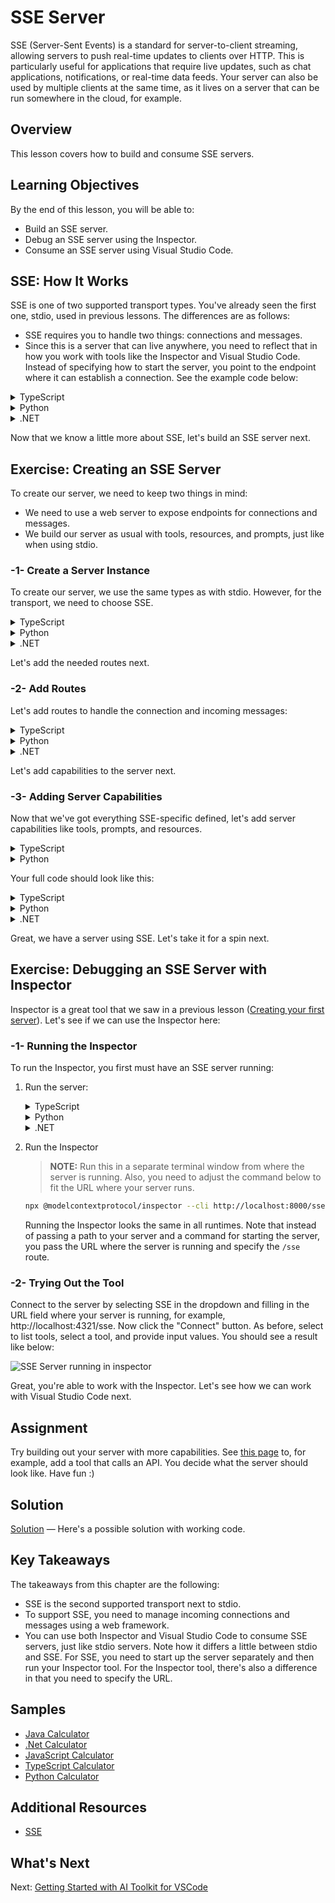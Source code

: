 # SSE Server

SSE (Server-Sent Events) is a standard for server-to-client streaming, allowing servers to push real-time updates to clients over HTTP. This is particularly useful for applications that require live updates, such as chat applications, notifications, or real-time data feeds. Your server can also be used by multiple clients at the same time, as it lives on a server that can be run somewhere in the cloud, for example.

## Overview

This lesson covers how to build and consume SSE servers.

## Learning Objectives

By the end of this lesson, you will be able to:

- Build an SSE server.
- Debug an SSE server using the Inspector.
- Consume an SSE server using Visual Studio Code.

## SSE: How It Works

SSE is one of two supported transport types. You've already seen the first one, stdio, used in previous lessons. The differences are as follows:

- SSE requires you to handle two things: connections and messages.
- Since this is a server that can live anywhere, you need to reflect that in how you work with tools like the Inspector and Visual Studio Code. Instead of specifying how to start the server, you point to the endpoint where it can establish a connection. See the example code below:

<details>
<summary>TypeScript</summary>

```typescript
app.get("/sse", async (_: Request, res: Response) => {
    const transport = new SSEServerTransport('/messages', res);
    transports[transport.sessionId] = transport;
    res.on("close", () => {
        delete transports[transport.sessionId];
    });
    await server.connect(transport);
});

app.post("/messages", async (req: Request, res: Response) => {
    const sessionId = req.query.sessionId as string;
    const transport = transports[sessionId];
    if (transport) {
        await transport.handlePostMessage(req, res);
    } else {
        res.status(400).send('No transport found for sessionId');
    }
});
```

In the preceding code:

- `/sse` is set up as a route. When a request is made to this route, a new transport instance is created and the server connects using this transport.
- `/messages` is the route that handles incoming messages.

</details>

<details>
<summary>Python</summary>

```python
mcp = FastMCP("My App")

@mcp.tool()
def add(a: int, b: int) -> int:
    """Add two numbers"""
    return a + b

# Mount the SSE server to the existing ASGI server
app = Starlette(
    routes=[
        Mount('/', app=mcp.sse_app()),
    ]
)
```

In the preceding code:

- You create an instance of an ASGI server (using Starlette specifically) and mount the default route `/`.
- Behind the scenes, the routes `/sse` and `/messages` are set up to handle connections and messages, respectively. The rest of the app, like adding features such as tools, works the same as with the stdio servers.

</details>

<details>
<summary>.NET</summary>

```csharp
var builder = WebApplication.CreateBuilder(args);
builder.Services
    .AddMcpServer()
    .WithTools<Tools>();

builder.Services.AddHttpClient();

var app = builder.Build();

app.MapMcp();
```

There are two methods that help us go from a web server to a web server supporting SSE:

- `AddMcpServer` adds capabilities.
- `MapMcp` adds routes like `/sse` and `/messages`.

</details>

Now that we know a little more about SSE, let's build an SSE server next.

## Exercise: Creating an SSE Server

To create our server, we need to keep two things in mind:

- We need to use a web server to expose endpoints for connections and messages.
- We build our server as usual with tools, resources, and prompts, just like when using stdio.

### -1- Create a Server Instance

To create our server, we use the same types as with stdio. However, for the transport, we need to choose SSE.

<details>
<summary>TypeScript</summary>

```typescript
import express, { Request, Response } from "express";
import { McpServer } from "@modelcontextprotocol/sdk/server/mcp.js";
import { SSEServerTransport } from "@modelcontextprotocol/sdk/server/sse.js";

const server = new McpServer({
  name: "example-server",
  version: "1.0.0"
});

const app = express();

const transports: { [sessionId: string]: SSEServerTransport } = {};
```

In the preceding code:

- We created a server instance.
- Defined an app using the web framework Express.
- Created a `transports` variable to store incoming connections.

</details>

<details>
<summary>Python</summary>

```python
from starlette.applications import Starlette
from starlette.routing import Mount
from mcp.server.fastmcp import FastMCP

mcp = FastMCP("My App")
```

In the preceding code:

- We imported the libraries needed, including Starlette (an ASGI framework).
- Created an MCP server instance `mcp`.

</details>

<details>
<summary>.NET</summary>

```csharp
var builder = WebApplication.CreateBuilder(args);
builder.Services
    .AddMcpServer();

builder.Services.AddHttpClient();

var app = builder.Build();

// TODO: add routes 
```

At this point:

- We created a web app.
- Added support for MCP features through `AddMcpServer`.

</details>

Let's add the needed routes next.

### -2- Add Routes

Let's add routes to handle the connection and incoming messages:

<details>
<summary>TypeScript</summary>

```typescript
app.get("/sse", async (_: Request, res: Response) => {
  const transport = new SSEServerTransport('/messages', res);
  transports[transport.sessionId] = transport;
  res.on("close", () => {
    delete transports[transport.sessionId];
  });
  await server.connect(transport);
});

app.post("/messages", async (req: Request, res: Response) => {
  const sessionId = req.query.sessionId as string;
  const transport = transports[sessionId];
  if (transport) {
    await transport.handlePostMessage(req, res);
  } else {
    res.status(400).send('No transport found for sessionId');
  }
});

app.listen(3001);
```

In the preceding code:

- `/sse` instantiates a transport of type SSE and calls `connect` on the MCP server.
- `/messages` handles incoming messages.

</details>

<details>
<summary>Python</summary>

```python
app = Starlette(
    routes=[
        Mount('/', app=mcp.sse_app()),
    ]
)
```

In the preceding code:

- We created an ASGI app instance using the Starlette framework. We passed `mcp.sse_app()` to its list of routes, which mounts `/sse` and `/messages` on the app instance.

</details>

<details>
<summary>.NET</summary>

```csharp
var builder = WebApplication.CreateBuilder(args);
builder.Services
    .AddMcpServer();

builder.Services.AddHttpClient();

var app = builder.Build();

app.MapMcp();
```

We added one line of code at the end: `app.MapMcp()`. This means we now have routes `/sse` and `/messages`.

</details>

Let's add capabilities to the server next.

### -3- Adding Server Capabilities

Now that we've got everything SSE-specific defined, let's add server capabilities like tools, prompts, and resources.

<details>
<summary>TypeScript</summary>

```typescript
server.tool("random-joke", "A joke returned by the Chuck Norris API", {},
  async () => {
    const response = await fetch("https://api.chucknorris.io/jokes/random");
    const data = await response.json();

    return {
      content: [
        {
          type: "text",
          text: data.value
        }
      ]
    };
  }
);
```

This tool, "random-joke", calls the Chuck Norris API and returns a JSON response.

</details>

<details>
<summary>Python</summary>

```python
@mcp.tool()
def add(a: int, b: int) -> int:
    """Add two numbers"""
    return a + b
```

Now your server has one tool.

</details>

Your full code should look like this:

<details>
<summary>TypeScript</summary>

```typescript
// server-sse.ts
import express, { Request, Response } from "express";
import { McpServer } from "@modelcontextprotocol/sdk/server/mcp.js";
import { SSEServerTransport } from "@modelcontextprotocol/sdk/server/sse.js";
import { z } from "zod";

// Create an MCP server
const server = new McpServer({
  name: "example-server",
  version: "1.0.0"
});

const app = express();

const transports: { [sessionId: string]: SSEServerTransport } = {};

app.get("/sse", async (_: Request, res: Response) => {
  const transport = new SSEServerTransport('/messages', res);
  transports[transport.sessionId] = transport;
  res.on("close", () => {
    delete transports[transport.sessionId];
  });
  await server.connect(transport);
});

app.post("/messages", async (req: Request, res: Response) => {
  const sessionId = req.query.sessionId as string;
  const transport = transports[sessionId];
  if (transport) {
    await transport.handlePostMessage(req, res);
  } else {
    res.status(400).send('No transport found for sessionId');
  }
});

server.tool("random-joke", "A joke returned by the Chuck Norris API", {},
  async () => {
    const response = await fetch("https://api.chucknorris.io/jokes/random");
    const data = await response.json();

    return {
      content: [
        {
          type: "text",
          text: data.value
        }
      ]
    };
  }
);

app.listen(3001);
```

</details>

<details>
<summary>Python</summary>

```python
from starlette.applications import Starlette
from starlette.routing import Mount
from mcp.server.fastmcp import FastMCP

mcp = FastMCP("My App")

@mcp.tool()
def add(a: int, b: int) -> int:
    """Add two numbers"""
    return a + b

# Mount the SSE server to the existing ASGI server
app = Starlette(
    routes=[
        Mount('/', app=mcp.sse_app()),
    ]
)
```

</details>

<details>
<summary>.NET</summary>

1. Let's create some tools first. Create a file *Tools.cs* with the following content:

  ```csharp
  using System.ComponentModel;
  using System.Text.Json;
  using ModelContextProtocol.Server;

  namespace server;

  [McpServerToolType]
  public sealed class Tools
  {
      public Tools() { }

      [McpServerTool, Description("Add two numbers together.")]
      public async Task<string> AddNumbers(
          [Description("The first number")] int a,
          [Description("The second number")] int b)
      {
          return (a + b).ToString();
      }
  }
  ```

2. Now, leverage the `Tools` class:

  ```csharp
  var builder = WebApplication.CreateBuilder(args);
  builder.Services
      .AddMcpServer()
      .WithTools<Tools>();

  builder.Services.AddHttpClient();

  var app = builder.Build();

  app.MapMcp();
  ```

</details>

Great, we have a server using SSE. Let's take it for a spin next.

## Exercise: Debugging an SSE Server with Inspector

Inspector is a great tool that we saw in a previous lesson ([Creating your first server](/03-GettingStarted/01-first-server/README.md)). Let's see if we can use the Inspector here:

### -1- Running the Inspector

To run the Inspector, you first must have an SSE server running:

1. Run the server:

    <details>
    <summary>TypeScript</summary>

    ```sh
    tsx && node ./build/server-sse.ts
    ```

    </details>

    <details>
    <summary>Python</summary>

    ```sh
    uvicorn server:app
    ```

    Note: We use the executable `uvicorn` that's installed when you type `pip install "mcp[cli]"`. Typing `server:app` means we're trying to run a file `server.py` and for it to have a Starlette instance called `app`. 
    </details>

    <details>
    <summary>.NET</summary>

    ```sh
    dotnet run
    ```

    This should start the server. To interface with it, you need a new terminal.

    </details>

2. Run the Inspector

    > **NOTE:** Run this in a separate terminal window from where the server is running. Also, you need to adjust the command below to fit the URL where your server runs.

    ```sh
    npx @modelcontextprotocol/inspector --cli http://localhost:8000/sse --method tools/list
    ```

    Running the Inspector looks the same in all runtimes. Note that instead of passing a path to your server and a command for starting the server, you pass the URL where the server is running and specify the `/sse` route.

### -2- Trying Out the Tool

Connect to the server by selecting SSE in the dropdown and filling in the URL field where your server is running, for example, http://localhost:4321/sse. Now click the "Connect" button. As before, select to list tools, select a tool, and provide input values. You should see a result like below:

![SSE Server running in inspector](./assets/sse-inspector.png)

Great, you're able to work with the Inspector. Let's see how we can work with Visual Studio Code next.

## Assignment

Try building out your server with more capabilities. See [this page](https://api.chucknorris.io/) to, for example, add a tool that calls an API. You decide what the server should look like. Have fun :)

## Solution

[Solution](./solution/README.md) — Here's a possible solution with working code.

## Key Takeaways

The takeaways from this chapter are the following:

- SSE is the second supported transport next to stdio.
- To support SSE, you need to manage incoming connections and messages using a web framework.
- You can use both Inspector and Visual Studio Code to consume SSE servers, just like stdio servers. Note how it differs a little between stdio and SSE. For SSE, you need to start up the server separately and then run your Inspector tool. For the Inspector tool, there's also a difference in that you need to specify the URL. 

## Samples 

- [Java Calculator](../samples/java/calculator/README.md)
- [.Net Calculator](../samples/csharp/)
- [JavaScript Calculator](../samples/javascript/README.md)
- [TypeScript Calculator](../samples/typescript/README.md)
- [Python Calculator](../samples/python/) 

## Additional Resources

- [SSE](https://developer.mozilla.org/en-US/docs/Web/API/Server-sent_events)

## What's Next

Next: [Getting Started with AI Toolkit for VSCode](/03-GettingStarted/06-aitk/README.md)
